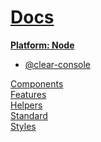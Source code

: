 <!--- This Platform: Node was auto-generated using "npx sky readme build" --> 

# [ Docs](/README.md)

**[Platform: Node](..%2F%40node%2FPlatform%3A%20Node.md)**   
* [@clear-console](..%2F%40node%2F%40clear-console%2F%40clear-console.md)
  
[Components](..%2Fcomponents%2FComponents.md)   
[Features](..%2Ffeatures%2FFeatures.md)   
[Helpers](..%2Fhelpers%2FHelpers.md)   
[Standard](..%2Fstandard%2FStandard.md)   
[Styles](..%2Fstyles%2FStyles.md)   